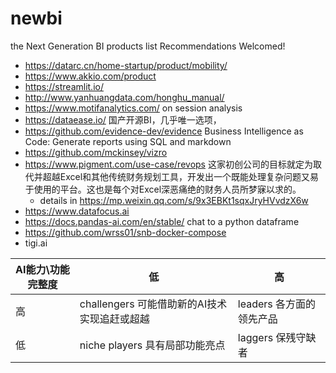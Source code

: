 # newbi
the Next Generation BI products list
Recommendations Welcomed!

- https://datarc.cn/home-startup/product/mobility/
- https://www.akkio.com/product
- https://streamlit.io/
- http://www.yanhuangdata.com/honghu_manual/ 
- https://www.motifanalytics.com/ on session analysis
- https://dataease.io/ 国产开源BI，几乎唯一选项，
- https://github.com/evidence-dev/evidence Business Intelligence as Code: Generate reports using SQL and markdown
- https://github.com/mckinsey/vizro
- https://www.pigment.com/use-case/revops 这家初创公司的目标就定为取代并超越Excel和其他传统财务规划工具，开发出一个既能处理复杂问题又易于使用的平台。这也是每个对Excel深恶痛绝的财务人员所梦寐以求的。
  - details in https://mp.weixin.qq.com/s/9x3EBKt1sqxJryHVvdzX6w
- https://www.datafocus.ai
- https://docs.pandas-ai.com/en/stable/ chat to a python dataframe 
- https://github.com/wrss01/snb-docker-compose
- tigi.ai


| AI能力\功能完整度| 低 | 高 |
| --- | --- | --- |
| 高 | challengers 可能借助新的AI技术实现追赶或超越 | leaders 各方面的领先产品 | 
| 低 | niche players 具有局部功能亮点 | laggers 保残守缺者 |
